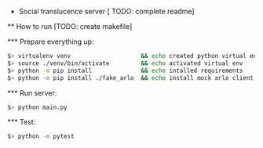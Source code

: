 * Social translucence server
[ TODO: complete readme]

** How to run
[TODO: create makefile]

*** Prepare everything up:
```zsh
$> virtualenv venv					  && echo created python virtual env
$> source ./venv/bin/activate 		  && echo activated virtual env
$> python -m pip install 			  && echo intalled requirements
$> python -m pip install ./fake_arlo  && echo install mock arlo client for arlo testing
```

*** Run server:
```zsh
$> python main.py
```


*** Test:
```zsh
$> python -m pytest
```

